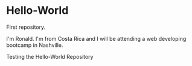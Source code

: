 # Hello-World
First repository. 

I'm Ronald. I'm from Costa Rica and I will be attending a web developing bootcamp in Nashville.

Testing the Hello-World Repository
